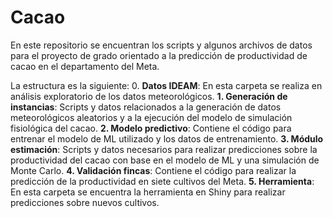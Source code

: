 # Cacao
En este repositorio se encuentran los scripts y algunos archivos de datos para el proyecto de grado orientado a la predicción de productividad de cacao en el departamento del Meta.

La estructura es la siguiente:
0. **Datos IDEAM**: En esta carpeta se realiza en análisis exploratorio de los datos meteorológicos.
**1. Generación de instancias**: Scripts y datos relacionados a la generación de datos meteorológicos aleatorios y a la ejecución del modelo de simulación fisiológica del cacao.
  **2. Modelo predictivo**: Contiene el código para entrenar el modelo de ML utilizado y los datos de entrenamiento.
  **3. Módulo estimación**: Scripts y datos necesarios para realizar predicciones sobre la productividad del cacao con base en el modelo de ML y una simulación de Monte Carlo.
  **4. Validación fincas**: Contiene el código para realizar la predicción de la productividad en siete cultivos del Meta.
  **5. Herramienta**: En esta carpeta se encuentra la herramienta en Shiny para realizar predicciones sobre nuevos cultivos.
